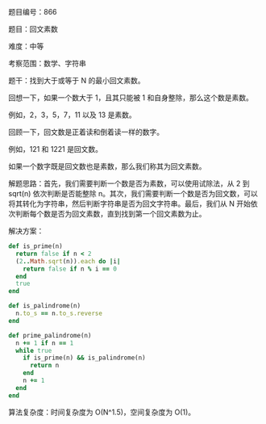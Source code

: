 题目编号：866

题目：回文素数

难度：中等

考察范围：数学、字符串

题干：找到大于或等于 N 的最小回文素数。

回想一下，如果一个数大于 1，且其只能被 1 和自身整除，那么这个数是素数。

例如，2，3，5，7，11 以及 13 是素数。

回顾一下，回文数是正着读和倒着读一样的数字。

例如，121 和 1221 是回文数。

如果一个数字既是回文数也是素数，那么我们称其为回文素数。

解题思路：首先，我们需要判断一个数是否为素数，可以使用试除法，从 2 到 sqrt(n) 依次判断是否能整除 n。其次，我们需要判断一个数是否为回文数，可以将其转化为字符串，然后判断字符串是否为回文字符串。最后，我们从 N 开始依次判断每个数是否为回文素数，直到找到第一个回文素数为止。

解决方案：

```ruby
def is_prime(n)
  return false if n < 2
  (2..Math.sqrt(n)).each do |i|
    return false if n % i == 0
  end
  true
end

def is_palindrome(n)
  n.to_s == n.to_s.reverse
end

def prime_palindrome(n)
  n += 1 if n == 1
  while true
    if is_prime(n) && is_palindrome(n)
      return n
    end
    n += 1
  end
end
```

算法复杂度：时间复杂度为 O(N^1.5)，空间复杂度为 O(1)。
